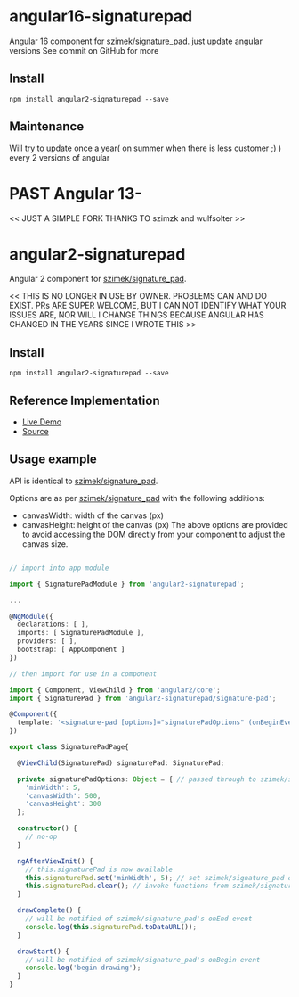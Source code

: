 # angular16-signaturepad
Angular 16 component for [szimek/signature_pad](https://www.npmjs.com/package/signature_pad).
just update angular versions See commit on GitHub for more

## Install
`npm install angular2-signaturepad --save`

## Maintenance
Will try to update once a year( on summer when there is less customer ;) ) every 2 versions of angular

# PAST Angular 13-
<< JUST A SIMPLE FORK THANKS TO szimzk and wulfsolter >>

# angular2-signaturepad
Angular 2 component for [szimek/signature_pad](https://www.npmjs.com/package/signature_pad).

<< THIS IS NO LONGER IN USE BY OWNER. PROBLEMS CAN AND DO EXIST. PRs ARE SUPER WELCOME, BUT I CAN NOT IDENTIFY WHAT YOUR ISSUES ARE, NOR WILL I CHANGE THINGS BECAUSE ANGULAR HAS CHANGED IN THE YEARS SINCE I WROTE THIS >>

## Install
`npm install angular2-signaturepad --save`

## Reference Implementation

* [Live Demo](http://lathonez.com/angular2-signaturepad-demo/)
* [Source](https://github.com/lathonez/angular2-signaturepad-demo)

## Usage example

API is identical to [szimek/signature_pad](https://www.npmjs.com/package/signature_pad).

Options are as per [szimek/signature_pad](https://www.npmjs.com/package/signature_pad) with the following additions:
* canvasWidth: width of the canvas (px)
* canvasHeight: height of the canvas (px)
The above options are provided to avoid accessing the DOM directly from your component to adjust the canvas size.

```typescript

// import into app module

import { SignaturePadModule } from 'angular2-signaturepad';

...

@NgModule({
  declarations: [ ],
  imports: [ SignaturePadModule ],
  providers: [ ],
  bootstrap: [ AppComponent ]
})

// then import for use in a component

import { Component, ViewChild } from 'angular2/core';
import { SignaturePad } from 'angular2-signaturepad/signature-pad';

@Component({
  template: '<signature-pad [options]="signaturePadOptions" (onBeginEvent)="drawStart()" (onEndEvent)="drawComplete()"></signature-pad>'
})

export class SignaturePadPage{

  @ViewChild(SignaturePad) signaturePad: SignaturePad;

  private signaturePadOptions: Object = { // passed through to szimek/signature_pad constructor
    'minWidth': 5,
    'canvasWidth': 500,
    'canvasHeight': 300
  };

  constructor() {
    // no-op
  }

  ngAfterViewInit() {
    // this.signaturePad is now available
    this.signaturePad.set('minWidth', 5); // set szimek/signature_pad options at runtime
    this.signaturePad.clear(); // invoke functions from szimek/signature_pad API
  }

  drawComplete() {
    // will be notified of szimek/signature_pad's onEnd event
    console.log(this.signaturePad.toDataURL());
  }

  drawStart() {
    // will be notified of szimek/signature_pad's onBegin event
    console.log('begin drawing');
  }
}
```
